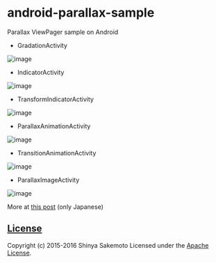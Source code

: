 # android-parallax-sample
Parallax ViewPager sample on Android


 * GradationActivity

![image](https://raw.githubusercontent.com/sakebook/android-parallax-sample/master/art/gradation.gif)

* IndicatorActivity

![image](https://raw.githubusercontent.com/sakebook/android-parallax-sample/master/art/indicator.gif)

* TransformIndicatorActivity

![image](https://raw.githubusercontent.com/sakebook/android-parallax-sample/master/art/transform_indicator.gif)

* ParallaxAnimationActivity

![image](https://raw.githubusercontent.com/sakebook/android-parallax-sample/master/art/parallax_animation.gif)

* TransitionAnimationActivity

![image](https://raw.githubusercontent.com/sakebook/android-parallax-sample/master/art/transform_animation.gif)

* ParallaxImageActivity

![image](https://raw.githubusercontent.com/sakebook/android-parallax-sample/master/art/parallax_image.gif)

More at [this post](http://sakebook.hatenablog.com/entry/2016/01/02/011251) (only Japanese)

## [License](LICENSE)
Copyright (c) 2015-2016 Shinya Sakemoto Licensed under the [Apache License](LICENSE).

